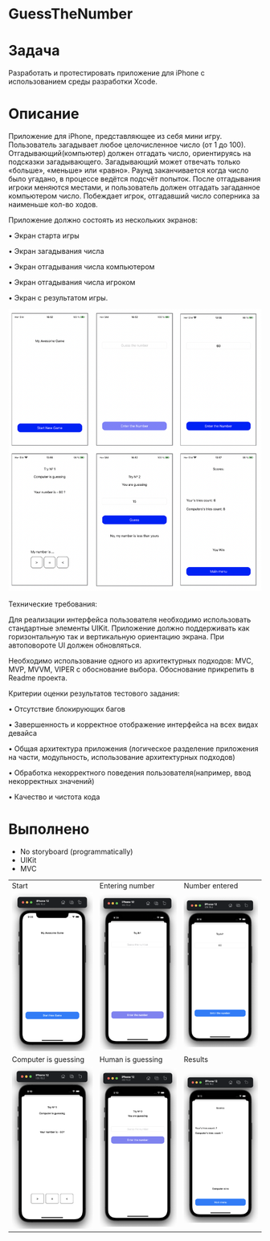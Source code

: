 # GuessTheNumber

# Задача
Разработать и протестировать приложение для iPhone с
использованием среды разработки Xcode.

# Описание
Приложение для iPhone, представляющее из себя мини игру.
Пользователь загадывает любое целочисленное число (от 1 до 100).
Отгадывающий(компьютер) должен отгадать число, ориентируясь на
подсказки загадывающего.
Загадывающий может отвечать только «больше», «меньше» или
«равно».
Раунд заканчивается когда число было угадано, в процессе ведётся
подсчёт попыток.
После отгадывания игроки меняются местами, и пользователь должен
отгадать загаданное компьютером число.
Побеждает игрок, отгадавший число соперника за наименьше кол-во
ходов.

Приложение должно состоять из нескольких экранов:

• Экран старта игры

• Экран загадывания числа

• Экран отгадывания числа компьютером

• Экран отгадывания числа игроком

• Экран с результатом игры.

<img width="900" alt="example" src="https://raw.githubusercontent.com/semjonG/GuessTheNumber/main/0.png"><br>

Технические требования:

Для реализации интерфейса пользователя необходимо
использовать стандартные элементы UIKit.
Приложение должно поддерживать как горизонтальную так и
вертикальную ориентацию экрана. При автоповороте UI
должен обновляться.

Необходимо использование одного из архитектурных
подходов: MVC, MVP, MVVM, VIPER c обоснование выбора.
Обоснование прикрепить в Readme проекта.

Критерии оценки результатов
тестового задания:

• Отсутствие блокирующих багов

• Завершенность и корректное отображение интерфейса на
всех видах девайса

• Общая архитектура приложения (логическое разделение
приложения на части, модульность, использование
архитектурных подходов)

• Обработка некорректного поведения
пользователя(например, ввод некорректных значений)

• Качество и чистота кода

# Выполнено
- No storyboard (programmatically)
- UIKit
- MVC

<table>
  <tr>
    <td>Start</td>
    <td>Entering number</td>
    <td>Number entered</td>
  </tr>
  <tr>
    <td><img src="https://raw.githubusercontent.com/semjonG/GuessTheNumber/main/1.png"></td>
    <td><img src="https://raw.githubusercontent.com/semjonG/GuessTheNumber/main/2.png"></td>
    <td><img src="https://raw.githubusercontent.com/semjonG/GuessTheNumber/main/2.1.png"></td>
  </tr>
  <tr>
    <td>Computer is guessing</td>
    <td>Human is guessing</td>
    <td>Results</td>
  </tr>
  <tr>
    <td><img src="https://raw.githubusercontent.com/semjonG/GuessTheNumber/main/3.png"></td>
    <td><img src="https://raw.githubusercontent.com/semjonG/GuessTheNumber/main/4.png"></td>
    <td><img src="https://raw.githubusercontent.com/semjonG/GuessTheNumber/main/5.png"></td>
  </tr>
 </table>
